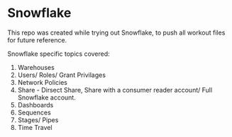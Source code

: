 # Snowflake
This repo was created while trying out Snowflake, to push all workout files for future reference.

Snowflake specific topics covered:
1. Warehouses
2. Users/ Roles/ Grant Privilages
3. Network Policies
4. Share - Dirsect Share,  Share with a consumer reader account/ Full Snowflake account.
5. Dashboards
6. Sequences
7. Stages/ Pipes
8. Time Travel